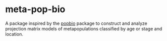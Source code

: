 # meta-pop-bio
A package inspired by the [popbio](https://cran.r-project.org/web/packages/popbio/index.html) package to construct and analyze projection matrix models of metapopulations classified by age or stage and location.
